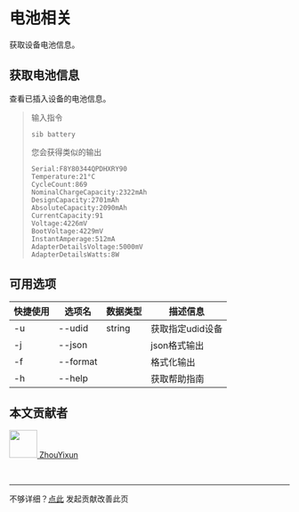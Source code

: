# 电池相关

获取设备电池信息。

## 获取电池信息

查看已插入设备的电池信息。

> 输入指令
> ```
> sib battery
> ```
> 您会获得类似的输出
> ```
> Serial:F8Y80344QPDHXRY90
> Temperature:21°C
> CycleCount:869
> NominalChargeCapacity:2322mAh
> DesignCapacity:2701mAh
> AbsoluteCapacity:2090mAh
> CurrentCapacity:91
> Voltage:4226mV
> BootVoltage:4229mV
> InstantAmperage:512mA
> AdapterDetailsVoltage:5000mV
> AdapterDetailsWatts:8W
> ```

## 可用选项

| 快捷使用 | 选项名      | 数据类型   | 描述信息       |
|------|----------|--------|------------|
| -u   | --udid   | string | 获取指定udid设备 |
| -j   | --json   |        | json格式输出   |
| -f   | --format |        | 格式化输出      |
| -h   | --help   |        | 获取帮助指南     |

## 本文贡献者
<div class="cont">
<a href="https://github.com/ZhouYixun" target="_blank">
<img src="https://avatars.githubusercontent.com/u/56339314?v=4" width="50"/>
<span>ZhouYixun</span>
</a>
</div>


&nbsp;
&nbsp;
***
不够详细？[点此](https://github.com/SonicCloudOrg/sonic-offical-website/edit/main/src/markdown/sib/sib-battery.md) 发起贡献改善此页